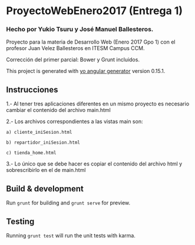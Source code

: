 # ProyectoWebEnero2017 (Entrega 1)
### Hecho por Yukio Tsuru y José Manuel Ballesteros.

Proyecto para la materia de Desarrollo Web (Enero 2017 Gpo 1) con el profesor Juan Velez Ballesteros en ITESM Campus CCM.

Corrección del primer parcial: Bower y Grunt incluidos.

This project is generated with [yo angular generator](https://github.com/yeoman/generator-angular)
version 0.15.1.

## Instrucciones

1.- Al tener tres aplicaciones diferentes en un mismo proyecto es necesario cambiar el contenido del archivo main.html

2.- Los archivos correspondientes a las vistas main son:

	a) cliente_iniSesion.html

	b) repartidor_iniSesion.html

	c) tienda_home.html
	
3.- Lo único que se debe hacer es copiar el contenido del archivo html y sobrescribirlo en el de main.html

## Build & development

Run `grunt` for building and `grunt serve` for preview.

## Testing

Running `grunt test` will run the unit tests with karma.